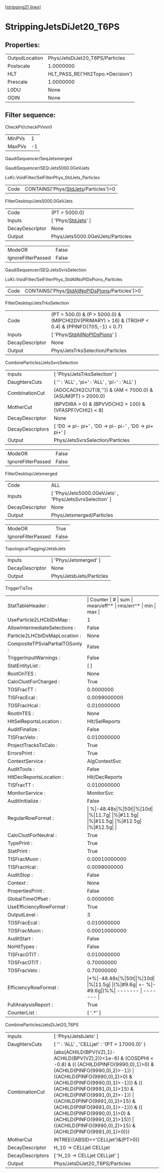 [\[stripping21 lines\]](../stripping21-index.md)

# StrippingJetsDiJet20_T6PS

## Properties:

|                |                                    |
|----------------|------------------------------------|
| OutputLocation | Phys/JetsDiJet20_T6PS/Particles    |
| Postscale      | 1.0000000                          |
| HLT            | HLT_PASS_RE('Hlt2Topo.\*Decision') |
| Prescale       | 1.0000000                          |
| L0DU           | None                               |
| ODIN           | None                               |

## Filter sequence:

CheckPV/checkPVmin1

|        |     |
|--------|-----|
| MinPVs | 1   |
| MaxPVs | -1  |

GaudiSequencer/SeqJetsmerged

GaudiSequencer/SEQ:Jets5000.0GeVJets

LoKi::VoidFilter/SelFilterPhys_StdJets_Particles

|      |                                                                                    |
|------|------------------------------------------------------------------------------------|
| Code | CONTAINS('Phys/[StdJets](../commonparticles/stripping21-stdjets.md)/Particles')\>0 |

FilterDesktop/Jets5000.0GeVJets

|                 |                                                                   |
|-----------------|-------------------------------------------------------------------|
| Code            | (PT \> 5000.0)                                                    |
| Inputs          | \[ 'Phys/[StdJets](../commonparticles/stripping21-stdjets.md)' \] |
| DecayDescriptor | None                                                              |
| Output          | Phys/Jets5000.0GeVJets/Particles                                  |

|                    |       |
|--------------------|-------|
| ModeOR             | False |
| IgnoreFilterPassed | False |

GaudiSequencer/SEQ:JetsSvrsSelection

LoKi::VoidFilter/SelFilterPhys_StdAllNoPIDsPions_Particles

|      |                                                                                                        |
|------|--------------------------------------------------------------------------------------------------------|
| Code | CONTAINS('Phys/[StdAllNoPIDsPions](../commonparticles/stripping21-stdallnopidspions.md)/Particles')\>0 |

FilterDesktop/JetsTrksSelection

|                 |                                                                                                       |
|-----------------|-------------------------------------------------------------------------------------------------------|
| Code            | (PT \> 500.0) & (P \> 5000.0) & (MIPCHI2DV(PRIMARY) \> 16) & (TRGHP \< 0.4) & (PPINFO(705,-1) \< 0.7) |
| Inputs          | \[ 'Phys/[StdAllNoPIDsPions](../commonparticles/stripping21-stdallnopidspions.md)' \]                 |
| DecayDescriptor | None                                                                                                  |
| Output          | Phys/JetsTrksSelection/Particles                                                                      |

CombineParticles/JetsSvrsSelection

|                  |                                                              |
|------------------|--------------------------------------------------------------|
| Inputs           | \[ 'Phys/JetsTrksSelection' \]                               |
| DaughtersCuts    | { '' : 'ALL' , 'pi+' : 'ALL' , 'pi-' : 'ALL' }               |
| CombinationCut   | (ADOCACHI2CUT(8,'')) & (AM \< 7000.0) & (ASUM(PT) \> 2000.0) |
| MotherCut        | (BPVDIRA \> 0) & (BPVVDCHI2 \> 100) & (VFASPF(VCHI2) \< 8)   |
| DecayDescriptor  | None                                                         |
| DecayDescriptors | \[ 'D0 -\> pi- pi+' , 'D0 -\> pi- pi-' , 'D0 -\> pi+ pi+' \] |
| Output           | Phys/JetsSvrsSelection/Particles                             |

|                    |       |
|--------------------|-------|
| ModeOR             | False |
| IgnoreFilterPassed | False |

FilterDesktop/Jetsmerged

|                 |                                                           |
|-----------------|-----------------------------------------------------------|
| Code            | ALL                                                       |
| Inputs          | \[ 'Phys/Jets5000.0GeVJets' , 'Phys/JetsSvrsSelection' \] |
| DecayDescriptor | None                                                      |
| Output          | Phys/Jetsmerged/Particles                                 |

|                    |       |
|--------------------|-------|
| ModeOR             | True  |
| IgnoreFilterPassed | False |

TopologicalTagging/JetsbJets

|                 |                          |
|-----------------|--------------------------|
| Inputs          | \[ 'Phys/Jetsmerged' \]  |
| DecayDescriptor | None                     |
| Output          | Phys/JetsbJets/Particles |

TriggerTisTos

|                                 |                                                                                                           |
|---------------------------------|-----------------------------------------------------------------------------------------------------------|
| StatTableHeader :               | \| Counter \| \# \| sum \| mean/eff^\* \| rms/err^\* \| min \| max \|                                     |
| UseParticle2LHCbIDsMap :        | 1                                                                                                         |
| AllowIntermediateSelections :   | False                                                                                                     |
| Particle2LHCbIDsMapLocation :   | None                                                                                                      |
| CompositeTPSviaPartialTOSonly : | False                                                                                                     |
| TriggerInputWarnings :          | False                                                                                                     |
| StatEntityList :                | \[ \]                                                                                                     |
| RootOnTES :                     | None                                                                                                      |
| CaloClustForCharged :           | True                                                                                                      |
| TOSFracTT :                     | 0.0000000                                                                                                 |
| TISFracEcal :                   | 0.0099000000                                                                                              |
| TOSFracHcal :                   | 0.010000000                                                                                               |
| RootInTES :                     | None                                                                                                      |
| HltSelReportsLocation :         | Hlt/SelReports                                                                                            |
| AuditFinalize :                 | False                                                                                                     |
| TISFracVelo :                   | 0.010000000                                                                                               |
| ProjectTracksToCalo :           | True                                                                                                      |
| ErrorsPrint :                   | True                                                                                                      |
| ContextService :                | AlgContextSvc                                                                                             |
| AuditTools :                    | False                                                                                                     |
| HltDecReportsLocation :         | Hlt/DecReports                                                                                            |
| TISFracTT :                     | 0.010000000                                                                                               |
| MonitorService :                | MonitorSvc                                                                                                |
| AuditInitialize :               | False                                                                                                     |
| RegularRowFormat :              | \| %\|-48.48s\|%\|50t\|\|%\|10d\| \|%\|11.7g\| \|%\|#11.5g\| \|%\|#11.5g\| \|%\|#12.5g\| \|%\|#12.5g\| \| |
| CaloClustForNeutral :           | True                                                                                                      |
| TypePrint :                     | True                                                                                                      |
| StatPrint :                     | True                                                                                                      |
| TISFracMuon :                   | 0.00010000000                                                                                             |
| TISFracHcal :                   | 0.0099000000                                                                                              |
| AuditStop :                     | False                                                                                                     |
| Context :                       | None                                                                                                      |
| PropertiesPrint :               | False                                                                                                     |
| GlobalTimeOffset :              | 0.0000000                                                                                                 |
| UseEfficiencyRowFormat :        | True                                                                                                      |
| OutputLevel :                   | 3                                                                                                         |
| TOSFracEcal :                   | 0.010000000                                                                                               |
| TOSFracMuon :                   | 0.00010000000                                                                                             |
| AuditStart :                    | False                                                                                                     |
| NoHitTypes :                    | False                                                                                                     |
| TISFracOTIT :                   | 0.010000000                                                                                               |
| TOSFracOTIT :                   | 0.70000000                                                                                                |
| TOSFracVelo :                   | 0.70000000                                                                                                |
| EfficiencyRowFormat :           | \|\*%\|-48.48s\|%\|50t\|\|%\|10d\| \|%\|11.5g\| \|(%\|#9.6g\| +- %\|-#9.6g\|)%%\| ------- \| ------- \|   |
| FullAnalysisReport :            | True                                                                                                      |
| CounterList :                   | \[ '.\*' \]                                                                                               |

CombineParticles/JetsDiJet20_T6PS

|                  |                                                                                                                                                                                                                                                                                                                                                                                                                                                                                          |
|------------------|------------------------------------------------------------------------------------------------------------------------------------------------------------------------------------------------------------------------------------------------------------------------------------------------------------------------------------------------------------------------------------------------------------------------------------------------------------------------------------------|
| Inputs           | \[ 'Phys/JetsbJets' \]                                                                                                                                                                                                                                                                                                                                                                                                                                                                   |
| DaughtersCuts    | { '' : 'ALL' , 'CELLjet' : '(PT \> 17000.0)' }                                                                                                                                                                                                                                                                                                                                                                                                                                           |
| CombinationCut   | (abs(ACHILD(BPV(VZ),1)-ACHILD(BPV(VZ),2))\<1e-6) & (COSDPHI \< -0.8) & (( (ACHILD(PINFO(9990,0),1)\>0) & (ACHILD(PINFO(9990,0),2)\>-1)) \| ((ACHILD(PINFO(9990,0),2)\>0) & (ACHILD(PINFO(9990,0),1)\>-1))) & (( (ACHILD(PINFO(9991,0),1)\>15) & (ACHILD(PINFO(9991,0),2)\>-1)) \| ((ACHILD(PINFO(9991,0),2)\>15) & (ACHILD(PINFO(9991,0),1)\>-1))) & (( (ACHILD(PINFO(9990,0),1)\>0) & (ACHILD(PINFO(9991,0),2)\>15)) \| ((ACHILD(PINFO(9990,0),2)\>15) & (ACHILD(PINFO(9991,0),1)\>0))) |
| MotherCut        | INTREE((ABSID=='CELLjet')&(PT\>0))                                                                                                                                                                                                                                                                                                                                                                                                                                                       |
| DecayDescriptor  | H_10 -\> CELLjet CELLjet                                                                                                                                                                                                                                                                                                                                                                                                                                                                 |
| DecayDescriptors | \[ 'H_10 -\> CELLjet CELLjet' \]                                                                                                                                                                                                                                                                                                                                                                                                                                                         |
| Output           | Phys/JetsDiJet20_T6PS/Particles                                                                                                                                                                                                                                                                                                                                                                                                                                                          |

